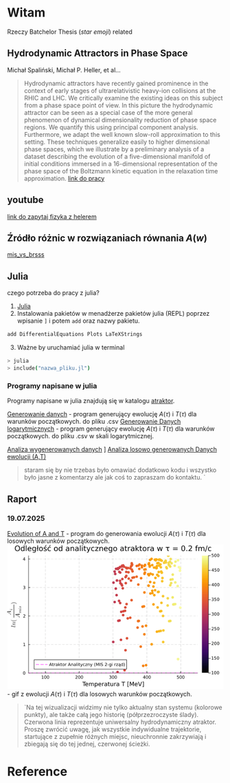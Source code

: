 # Witam 
Rzeczy Batchelor Thesis (*star emoji*) related




## Hydrodynamic Attractors in Phase Space
Michał Spaliński, Michał P. Heller, et al...
>Hydrodynamic attractors have recently gained prominence in the context of early stages of ultrarelativistic heavy-ion collisions at the RHIC and LHC. We critically examine the existing ideas on this subject from a phase space point of view. In this picture the hydrodynamic attractor can be seen as a special case of the more general phenomenon of dynamical dimensionality reduction of phase space regions. We quantify this using principal component analysis. Furthermore, we adapt the well known slow-roll approximation to this setting. These techniques generalize easily to higher dimensional phase spaces, which we illustrate by a preliminary analysis of a dataset describing the evolution of a five-dimensional manifold of initial conditions immersed in a 16-dimensional representation of the phase space of the Boltzmann kinetic equation in the relaxation time approximation.
[link do pracy ](https://www.researchgate.net/publication/345364690_Hydrodynamic_Attractors_in_Phase_Space)


## youtube
[link do zapytaj fizyka z helerem](https://www.youtube.com/watch?v=6R2ASA7-g-c&t=9s)

## Źródło różnic w rozwiązaniach równania $A(w)$
[mis_vs_brsss](notes/mis_vs_brsss.md)




## Julia
czego potrzeba do pracy z julia? 
1. [Julia](https://julialang.org/downloads/)
2. Instalowania pakietów w menadżerze pakietów julia (REPL) poprzez wpisanie `]` i potem `add` oraz nazwy pakietu.
```bash
add DifferentialEquations Plots LaTeXStrings
```
3. Ważne by uruchamiać julia w terminal
```bash 
> julia
> include("nazwa_pliku.jl")
```

### Programy napisane w julia 
Programy napisane w julia znajdują się w katalogu [atraktor](/atraktor/).

[Generowanie danych](src/data_generation/generowanie_AiT.jl) - program generujący ewolucję $A(\tau)$ i $T(\tau)$ dla  warunków początkowych. do pliku .csv
[Generowanie Danych logarytmicznych](src/data_generation/log_gen.jl) - program generujący ewolucję $A(\tau)$ i $T(\tau)$ dla  warunków początkowych. do pliku .csv w skali logarytmicznej.

[Analiza wygenerowanych danych](src/A_and_T_evolution.jl)
]
[Analiza losowo generowanych Danych ewolucji (A,T)](src/Evolution2.jl) 
> staram się by nie trzebas było omawiać dodatkowo kodu i wszystko było jasne z komentarzy ale jak coś to zapraszam do kontaktu. 
`


## Raport 
### 19.07.2025
[Evolution of A and T](src/Evolution2.jl) - program do generowania ewolucji $A(\tau)$ i $T(\tau)$ dla losowych warunków początkowych.
![gif](images/A_T/19.07.2025.gif) - gif z ewolucji $A(\tau)$ i $T(\tau)$ dla losowych warunków początkowych.

> `Na tej wizualizacji widzimy nie tylko aktualny stan systemu (kolorowe punkty), ale także całą jego historię (półprzezroczyste ślady). Czerwona linia reprezentuje uniwersalny hydrodynamiczny atraktor. Proszę zwrócić uwagę, jak wszystkie indywidualne trajektorie, startujące z zupełnie różnych miejsc, nieuchronnie zakrzywiają i zbiegają się do tej jednej, czerwonej ścieżki. 
# Reference
